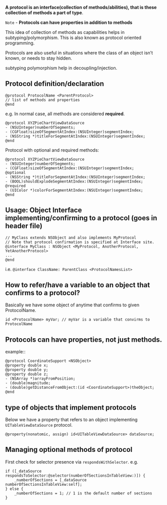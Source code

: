 
**A protocol is an interface(collection of methods/abilities), that is these collection of methods a part of type**. 

`Note` - **Protocols can have properties in addition to methods**

This idea of collection of methods as capabilities helps in subtyping/polymorphism.
This is also known as protocol oriented programming.

Protocols are also useful in situations where the class of an object isn’t known, or needs to stay hidden.


subtyping polymorphism help in decoupling/injection.

## Protocol definition/declaration

```objc
@protocol ProtocolName <ParentProtocol>
// list of methods and properties
@end
```

e.g.
In normal case, all methods are considered **required**.
```objc
@protocol XYZPieChartViewDataSource 
- (NSUInteger)numberOfSegments;
- (CGFloat)sizeOfSegmentAtIndex:(NSUInteger)segmentIndex;
- (NSString *)titleForSegmentAtIndex:(NSUInteger)segmentIndex;
@end
```

Protocol with optional and required methods:
```objc
@protocol XYZPieChartViewDataSource
- (NSUInteger)numberOfSegments;
- (CGFloat)sizeOfSegmentAtIndex:(NSUInteger)segmentIndex;
@optional
- (NSString *)titleForSegmentAtIndex:(NSUInteger)segmentIndex;
- (BOOL)shouldExplodeSegmentAtIndex:(NSUInteger)segmentIndex;
@required
- (UIColor *)colorForSegmentAtIndex:(NSUInteger)segmentIndex;
@end
```

## Usage: Object Interface implementing/confirming to a protocol (goes in header file)

```objc
// MyClass extends NSObject and also implements MyProtocol
// Note that protocol confirmation is specified at Interface site.
@interface MyClass : NSObject <MyProtocol, AnotherProtocol, YetAnotherProtocol>
...
@end
```
i.e. `@interface ClassName: ParentClass <ProtocolNamesList>`

## How to refer/have a variable to an object that confirms to a protocol?

Basically we have some object of anytime that confirms to given ProtocolName.
```objc
id <ProtocolName> myVar; // myVar is a variable that convirms to ProtocolName
```

## Protocols can have properties, not just methods.

example::
```objc
@protocol CoordinateSupport <NSObject>
@property double x;
@property double y;
@property double z;
- (NSArray *)arrayFromPosition;
- (double)magnitude;
- (double)getDistanceFromObject:(id <CoordinateSupport>)theObject;
@end
```


## type of objects that implement protocols

Below we have a property that refers to an object implementing `UITableViewDataSource` protocol.
```objc
@property(nonatomic, assign) id<UITableViewDataSource> dataSource;
```


## Managing optional methods of protocol

First check for selector presence via `respondsWithSelector`.
e.g.
```objc
if ([_dataSource respondsToSelector:@selector(numberOfSectionsInTableView:)]) {
    _numberOfSections = [_dataSource numberOfSectionsInTableView:self];
} else {
    _numberOfSections = 1; // 1 is the default number of sections
}
```

